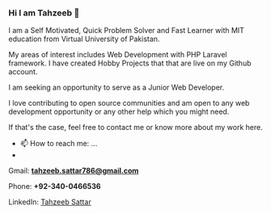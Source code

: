### Hi I am Tahzeeb 👋

I am a Self Motivated, Quick Problem Solver and Fast Learner with MIT education from Virtual University of  Pakistan. 

My areas of interest includes Web Development with PHP Laravel framework. I have created Hobby Projects that that are live on my Github account.

I am seeking an opportunity to serve as a Junior Web Developer. 

I love contributing to open source communities and am open to any web development opportunity or any other help which you might need.

If that's the case, feel free to contact me or know more about my work here.


- 📫 How to reach me: ...
- 
Gmail: **tahzeeb.sattar786@gmail.com**

Phone: **+92-340-0466536**

LinkedIn: [Tahzeeb Sattar](https://www.linkedin.com/in/tahzeeb-sattar/)


<!--
**tahzeeb536/tahzeeb536** is a ✨ _special_ ✨ repository because its `README.md` (this file) appears on your GitHub profile.

Here are some ideas to get you started:

- 🔭 I’m currently working on ...
- 🌱 I’m currently learning ...
- 👯 I’m looking to collaborate on ...
- 🤔 I’m looking for help with ...
- 💬 Ask me about ...
- 📫 How to reach me: ...
- 😄 Pronouns: ...
- ⚡ Fun fact: ...
-->
